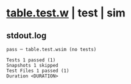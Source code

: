 # [table.test.w](../../../../../examples/tests/valid/table.test.w) | test | sim

## stdout.log
```log
pass ─ table.test.wsim (no tests)

Tests 1 passed (1)
Snapshots 1 skipped
Test Files 1 passed (1)
Duration <DURATION>
```

